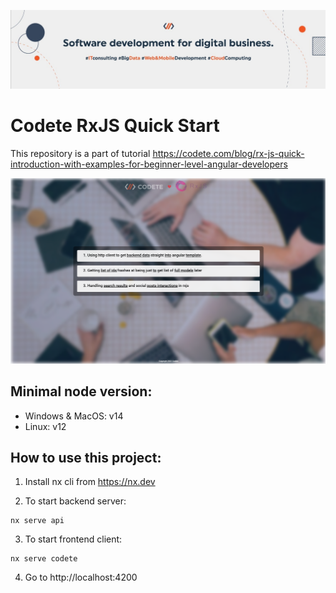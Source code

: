 

<p style="text-align: center;"><img src="./baner.jpeg" ></p>

# Codete RxJS Quick Start

This repository is a part of tutorial https://codete.com/blog/rx-js-quick-introduction-with-examples-for-beginner-level-angular-developers

<p style="text-align: center;"><img src="./app.png" ></p>

## Minimal node version:
- Windows & MacOS: v14
- Linux: v12

## How to use this project:

1. Install nx cli from https://nx.dev

2. To start backend server:
```
nx serve api
```

3. To start frontend client:
```
nx serve codete
```
4. Go to http://localhost:4200

